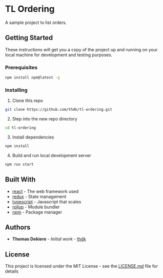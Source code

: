 # TL Ordering

A sample project to list orders.

## Getting Started

These instructions will get you a copy of the project up and running on your local machine for development and testing purposes.

### Prerequisites

```sh
npm install npm@latest -g
```

### Installing

1. Clone this repo
```sh
git clone https://github.com/thdk/tl-ordering.git
```

2. Step into the new repo directory

```sh
cd tl-ordering
```

3. Install dependencies

```sh
npm install
```

4. Build and run local development server
```sh
npm run start
```

## Built With

* [react](https://reactjs.org/) - The web framework used
* [redux](https://rometools.github.io/rome/) - State management
* [typescript](https://www.typescriptlang.org/) - Javascript that scales
* [rollup](https://rollupjs.org) - Module bundler
* [npm](https://www.npmjs.com/) - Package manager

## Authors

* **Thomas Dekiere** - *Initial work* - [thdk](https://github.com/thdk)

## License

This project is licensed under the MIT License - see the [LICENSE.md](LICENSE.md) file for details


